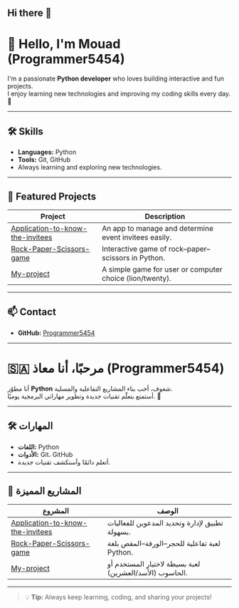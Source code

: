 ## Hi there 👋
# 👋 Hello, I'm Mouad (Programmer5454)

I'm a passionate **Python developer** who loves building interactive and fun projects.  
I enjoy learning new technologies and improving my coding skills every day. 🚀  

---

## 🛠 Skills
- **Languages:** Python  
- **Tools:** Git, GitHub  
- Always learning and exploring new technologies.

---

## 📂 Featured Projects
| Project | Description |
|---------|-------------|
| [Application-to-know-the-invitees](https://github.com/Programmer5454/Application-to-know-the-invitees) | An app to manage and determine event invitees easily. |
| [Rock-Paper-Scissors-game](https://github.com/Programmer5454/Rock-Paper-Scissors-game) | Interactive game of rock–paper–scissors in Python. |
| [My-project](https://github.com/Programmer5454/My-project) | A simple game for user or computer choice (lion/twenty). |

---

## 📫 Contact
- **GitHub:** [Programmer5454](https://github.com/Programmer5454)

---

# 🇸🇦 مرحبًا، أنا معاذ (Programmer5454)

أنا مطوّر **Python** شغوف، أحب بناء المشاريع التفاعلية والمسلية.  
أستمتع بتعلّم تقنيات جديدة وتطوير مهاراتي البرمجية يوميًا. 🚀  

---

## 🛠 المهارات
- **اللغات:** Python  
- **الأدوات:** Git، GitHub  
- أتعلم دائمًا وأستكشف تقنيات جديدة.

---

## 📂 المشاريع المميزة
| المشروع | الوصف |
|---------|-------|
| [Application-to-know-the-invitees](https://github.com/Programmer5454/Application-to-know-the-invitees) | تطبيق لإدارة وتحديد المدعوين للفعاليات بسهولة. |
| [Rock-Paper-Scissors-game](https://github.com/Programmer5454/Rock-Paper-Scissors-game) | لعبة تفاعلية للحجر–الورقة–المقص بلغة Python. |
| [My-project](https://github.com/Programmer5454/My-project) | لعبة بسيطة لاختيار المستخدم أو الحاسوب (الأسد/العشرين). |

---

> 💡 **Tip:** Always keep learning, coding, and sharing your projects!

<!--
**Programmer5454/Programmer5454** is a ✨ _special_ ✨ repository because its `README.md` (this file) appears on your GitHub profile.

Here are some ideas to get you started:

- 🔭 I’m currently working on ...
- 🌱 I’m currently learning ...
- 👯 I’m looking to collaborate on ...
- 🤔 I’m looking for help with ...
- 💬 Ask me about ...
- 📫 How to reach me: ...
- 😄 Pronouns: ...
- ⚡ Fun fact: ...
-->
